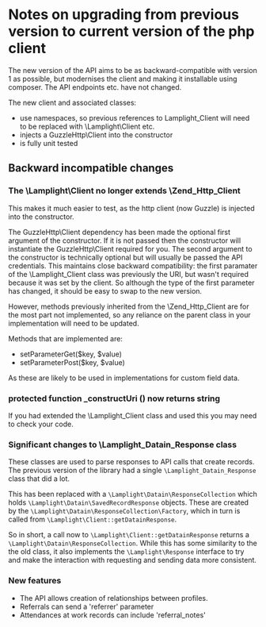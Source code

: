 # Notes on upgrading from previous version to current version of the php client

The new version of the API aims to be as backward-compatible with version 1 as possible, but modernises
the client and making it installable using composer.  The API endpoints etc. have not changed.

The new client and associated classes:
- use namespaces, so previous references to Lamplight_Client will need to be replaced with \Lamplight\Client etc.
- injects a GuzzleHttp\Client into the constructor
- is fully unit tested

## Backward incompatible changes

### The \Lamplight\Client no longer extends \Zend_Http_Client

This makes it much easier to test, as the http client (now Guzzle) is injected into the constructor.

The GuzzleHttp\Client dependency has been made the optional first argument of the constructor.  If it is not
passed then the constructor will instantiate the GuzzleHttp\Client required for you.  The second argument to the
constructor is technically optional but will usually be passed the API credentials.  This maintains close
backward compatibility: the first paramater of the \Lamplight_Client class was previously the URI, but wasn't
required because it was set by the client.  So although the type of the first parameter has changed, it should
be easy to swap to the new version.

However, methods previously inherited from the \Zend_Http_Client are for the most part not implemented,
so any reliance on the parent class in your implementation will need to be updated.

Methods that are implemented are:
- setParameterGet($key, $value)
- setParameterPost($key, $value)

As these are likely to be used in implementations for custom field data.

### protected function _constructUri () now returns string

If you had extended the \Lamplight_Client class and used this you may need to check your code.


### Significant changes to \Lamplight_Datain_Response class

These classes are used to parse responses to API calls that create records.  The previous version of the library
had a single `\Lamplight_Datain_Response` class that did a lot.

This has been replaced with a `\Lamplight\Datain\ResponseCollection` which holds `\Lamplight\Datain\SavedRecordResponse`
objects.  These are created by the `\Lamplight\Datain\ResponseCollection\Factory`, which in turn is called from
`\Lamplight\Client::getDatainResponse`.

So in short, a call now to `\Lamplight\Client::getDatainResponse` returns a `\Lamplight\Datain\ResponseCollection`.
While this has some similarity to the the old class, it also implements the `\Lamplight\Response` interface to try and
make the interaction with requesting and sending data more consistent.

### New features

- The API allows creation of relationships between profiles.
- Referrals can send a 'referrer' parameter
- Attendances at work records can include 'referral_notes'


